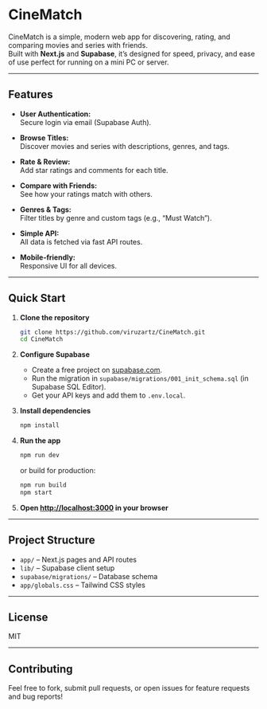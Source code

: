 # CineMatch

CineMatch is a simple, modern web app for discovering, rating, and comparing movies and series with friends.  
Built with **Next.js** and **Supabase**, it’s designed for speed, privacy, and ease of use perfect for running on a mini PC or server.

---

## Features

- **User Authentication:**  
  Secure login via email (Supabase Auth).

- **Browse Titles:**  
  Discover movies and series with descriptions, genres, and tags.

- **Rate & Review:**  
  Add star ratings and comments for each title.

- **Compare with Friends:**  
  See how your ratings match with others.

- **Genres & Tags:**  
  Filter titles by genre and custom tags (e.g., “Must Watch”).

- **Simple API:**  
  All data is fetched via fast API routes.

- **Mobile-friendly:**  
  Responsive UI for all devices.

---

## Quick Start

1. **Clone the repository**
    ```bash
    git clone https://github.com/viruzartz/CineMatch.git
    cd CineMatch
    ```

2. **Configure Supabase**
    - Create a free project on [supabase.com](https://supabase.com/).
    - Run the migration in `supabase/migrations/001_init_schema.sql` (in Supabase SQL Editor).
    - Get your API keys and add them to `.env.local`.

3. **Install dependencies**
    ```bash
    npm install
    ```

4. **Run the app**
    ```bash
    npm run dev
    ```
    or build for production:
    ```bash
    npm run build
    npm start
    ```

5. **Open [http://localhost:3000](http://localhost:3000) in your browser**

---

## Project Structure

- `app/` – Next.js pages and API routes
- `lib/` – Supabase client setup
- `supabase/migrations/` – Database schema
- `app/globals.css` – Tailwind CSS styles

---

## License

MIT

---

## Contributing

Feel free to fork, submit pull requests, or open issues for feature requests and bug reports!
